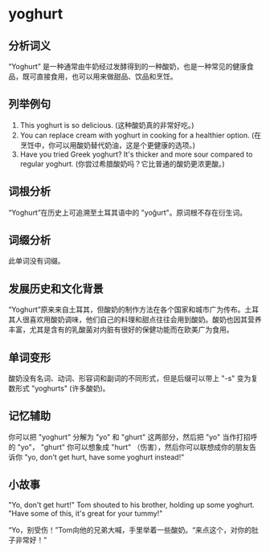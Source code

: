 # yoghurt

## 分析词义

  

“Yoghurt” 是一种通常由牛奶经过发酵得到的一种酸奶，也是一种常见的健康食品，既可直接食用，也可以用来做甜品、饮品和烹饪。

  

## 列举例句

  

1.  This yoghurt is so delicious. (这种酸奶真的非常好吃。)
2.  You can replace cream with yoghurt in cooking for a healthier option. (在烹饪中，你可以用酸奶替代奶油，这是个更健康的选项。)
3.  Have you tried Greek yoghurt? It's thicker and more sour compared to regular yoghurt. (你尝过希腊酸奶吗？它比普通的酸奶更浓更酸。)

  

## 词根分析

  

“Yoghurt”在历史上可追溯至土耳其语中的 "yoğurt"。原词根不存在衍生词。

  

## 词缀分析

  

此单词没有词缀。

  

## 发展历史和文化背景

  

“Yoghurt”原来来自土耳其，但酸奶的制作方法在各个国家和城市广为传布。土耳其人很喜欢用酸奶调味，他们自己的料理和甜点往往会用到酸奶。酸奶也因其营养丰富，尤其是含有的乳酸菌对内脏有很好的保健功能而在欧美广为食用。

  

## 单词变形

  

酸奶没有名词、动词、形容词和副词的不同形式，但是后缀可以带上 "-s" 变为复数形式 "yoghurts" (许多酸奶)。

  

## 记忆辅助

  

你可以把 "yoghurt" 分解为 "yo" 和 "ghurt" 这两部分，然后把 "yo" 当作打招呼的 "yo"， "ghurt" 你可以想象成 "hurt" （伤害），然后你可以联想成你的朋友告诉你 "yo, don't get hurt, have some yoghurt instead!"

  

## 小故事

  

"Yo, don't get hurt!" Tom shouted to his brother, holding up some yoghurt. "Have some of this, it's great for your tummy!"

  

“Yo，别受伤！”Tom向他的兄弟大喊，手里举着一些酸奶。“来点这个，对你的肚子非常好！”
